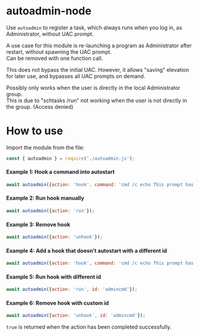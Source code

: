 # autoadmin-node
Use `autoadmin` to register a task, which always runs when you log in, as Administrator, without UAC prompt.

A use case for this module is re-launching a program as Administrator after restart, without spawning the UAC prompt.\
Can be removed with one function call.

This does not bypass the initial UAC. However, it allows "saving" elevation for later use, and bypasses all UAC prompts on demand.

Possibly only works when the user is directly in the local Administrator group.\
This is due to "schtasks /run" not working when the user is not directly in the group. (Access denied)

# How to use

Import the module from the file:

```javascript
const { autoadmin } = require('./autoadmin.js');
```

#### Example 1: Hook a command into autostart

```javascript
await autoadmin({action: 'hook', command: 'cmd /c echo This prompt has admin privileges.& cmd'});
```

#### Example 2: Run hook manually

```javascript
await autoadmin({action: 'run'});
```

#### Example 3: Remove hook

```javascript
await autoadmin({action: 'unhook'});
```

#### Example 4: Add a hook that doesn't autostart with a different id

```javascript
await autoadmin({action: 'hook', command: 'cmd /c echo This prompt has admin privileges.& cmd', autostart: false, id: 'admincmd'});
```

#### Example 5: Run hook with different id

```javascript
await autoadmin({action: 'run', id: 'admincmd'});
```

#### Example 6: Remove hook with custom id

```javascript
await autoadmin({action: 'unhook', id: 'admincmd'});
```

`true` is returned when the action has been completed successfully.
